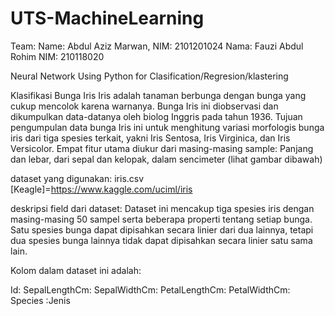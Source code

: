# UTS-MachineLearning

Team:
Name: Abdul Aziz Marwan, NIM: 2101201024
Nama: Fauzi Abdul Rohim NIM: 210118020

Neural Network Using Python for Clasification/Regresion/klastering

Klasifikasi Bunga Iris
Iris adalah tanaman berbunga dengan bunga yang cukup mencolok karena warnanya. Bunga Iris ini diobservasi dan dikumpulkan data-datanya oleh biolog Inggris pada tahun 1936. Tujuan pengumpulan data bunga Iris ini untuk menghitung variasi morfologis bunga iris dari tiga spesies terkait, yakni Iris Sentosa, Iris Virginica, dan Iris Versicolor. Empat fitur utama diukur dari masing-masing sample: Panjang dan lebar, dari sepal dan kelopak, dalam sencimeter (lihat gambar dibawah)

dataset yang digunakan: iris.csv
[Keagle]=https://www.kaggle.com/uciml/iris

deskripsi field dari dataset:
Dataset ini mencakup tiga spesies iris dengan masing-masing 50 sampel serta beberapa properti tentang setiap bunga. Satu spesies bunga dapat dipisahkan secara linier dari dua lainnya, tetapi dua spesies bunga lainnya tidak dapat dipisahkan secara linier satu sama lain.

Kolom dalam dataset ini adalah:

Id:
SepalLengthCm:
SepalWidthCm: 
PetalLengthCm: 
PetalWidthCm: 
Species :Jenis
